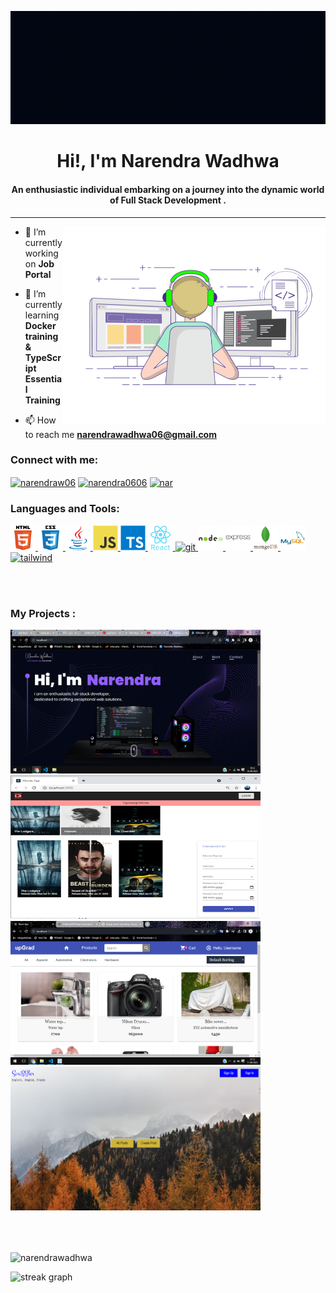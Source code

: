 ![logo](https://github.com/narendrawadhwa/narendrawadhwa/blob/main/Innovating%20through.gif)

<h1 align="center">Hi!, I'm Narendra Wadhwa</h1>
<h4 align="center" >An enthusiastic individual embarking on a journey into the dynamic world of Full Stack Development .</h4>
<hr>

<img align="right" alt="Coding" width="420" src="https://github.com/narendrawadhwa/narendrawadhwa/blob/main/output-onlinegiftools.gif">

- 🔭 I’m currently working on **Job Portal**

- 🌱 I’m currently learning **Docker training & TypeScript Essential Training**

- 📫 How to reach me **narendrawadhwa06@gmail.com**

<h3 align="left">Connect with me:</h3>
<p align="left">
  <a href="https://twitter.com/narendraw06" target="blank"><img align="center" src="https://raw.githubusercontent.com/rahuldkjain/github-profile-readme-generator/master/src/images/icons/Social/twitter.svg" alt="narendraw06" height="30" width="40" /></a>
  <a href="https://linkedin.com/in/narendra0606" target="blank"><img align="center" src="https://raw.githubusercontent.com/rahuldkjain/github-profile-readme-generator/master/src/images/icons/Social/linked-in-alt.svg" alt="narendra0606" height="30" width="40" /></a>
  <a href="https://instagram.com/nar" target="blank"><img align="center" src="https://raw.githubusercontent.com/rahuldkjain/github-profile-readme-generator/master/src/images/icons/Social/instagram.svg" alt="nar" height="30" width="40" /></a>
</p>

<h3 align="left">Languages and Tools:</h3>
<p align="left"> 
   <a href="https://www.w3.org/html/" target="_blank" rel="noreferrer"> 
    <img src="https://raw.githubusercontent.com/devicons/devicon/master/icons/html5/html5-original-wordmark.svg" alt="html5" width="40" height="40"/> 
  </a> 
  <a href="https://www.w3schools.com/css/" target="_blank" rel="noreferrer"> 
    <img src="https://raw.githubusercontent.com/devicons/devicon/master/icons/css3/css3-original-wordmark.svg" alt="css3" width="40" height="40"/> 
  </a> 
  <a href="https://www.java.com" target="_blank" rel="noreferrer"> 
    <img src="https://raw.githubusercontent.com/devicons/devicon/master/icons/java/java-original.svg" alt="java" width="40" height="40"/> 
  </a> 
  <a href="https://developer.mozilla.org/en-US/docs/Web/JavaScript" target="_blank" rel="noreferrer"> 
    <img src="https://raw.githubusercontent.com/devicons/devicon/master/icons/javascript/javascript-original.svg" alt="javascript" width="40" height="40"/> 
  </a> 
  <a href="https://www.typescriptlang.org/" target="_blank" rel="noreferrer"> 
    <img src="https://raw.githubusercontent.com/devicons/devicon/master/icons/typescript/typescript-original.svg" alt="typescript" width="40" height="40"/> 
  </a>
    <a href="https://reactjs.org/" target="_blank" rel="noreferrer"> 
    <img src="https://raw.githubusercontent.com/devicons/devicon/master/icons/react/react-original-wordmark.svg" alt="react" width="40" height="40"/> 
  </a> 
  <a href="https://git-scm.com/" target="_blank" rel="noreferrer"> 
    <img src="https://www.vectorlogo.zone/logos/git-scm/git-scm-icon.svg" alt="git" width="40" height="40"/> 
  </a>
  <a href="https://nodejs.org" target="_blank" rel="noreferrer"> 
    <img src="https://raw.githubusercontent.com/devicons/devicon/master/icons/nodejs/nodejs-original-wordmark.svg" alt="nodejs" width="40" height="40"/> 
  </a> 
    <a href="https://expressjs.com" target="_blank" rel="noreferrer"> 
    <img src="https://raw.githubusercontent.com/devicons/devicon/master/icons/express/express-original-wordmark.svg" alt="express" width="40" height="40"/> 
  </a> 
   <a href="https://www.mongodb.com/" target="_blank" rel="noreferrer"> 
    <img src="https://raw.githubusercontent.com/devicons/devicon/master/icons/mongodb/mongodb-original-wordmark.svg" alt="mongodb" width="40" height="40"/> 
  </a> 
    <a href="https://www.mysql.com/" target="_blank" rel="noreferrer"> 
    <img src="https://raw.githubusercontent.com/devicons/devicon/master/icons/mysql/mysql-original-wordmark.svg" alt="mysql" width="40" height="40"/> 
  </a> 
  <a href="https://tailwindcss.com/" target="_blank" rel="noreferrer"> 
    <img src="https://www.vectorlogo.zone/logos/tailwindcss/tailwindcss-icon.svg" alt="tailwind" width="40" height="40"/> 
  </a> 
</p>
<br>
<br>
<h3 align="left">My Projects :</h3>

<a href="https://github.com/narendrawadhwa/Portfolio-App" target="_blank"><img src="https://github.com/narendrawadhwa/narendrawadhwa/blob/main/portfolio-app.png" alt="Project 1 Image" width="400" height="230"></a> 
<a href="https://github.com/narendrawadhwa/backend-project" target="_blank"><img src="https://github.com/narendrawadhwa/narendrawadhwa/blob/main/bookmymovie.png" alt="Project 2 Image" width="400" height="230"></a>
<a href="https://github.com/narendrawadhwa/eshop-project" target="_blank"><img src="https://github.com/narendrawadhwa/narendrawadhwa/blob/main/eshop.png" alt="Project 3 Image" width="400" height="230"></a> 
<a href="https://github.com/narendrawadhwa/blogpost_project" target="_blank"><img src="https://github.com/narendrawadhwa/narendrawadhwa/blob/main/blogpost.png" alt="Project 4 Image" width="400" height="230"></a>
  
   <br>
   <br>
<p><img align="center" src="https://github-readme-stats.vercel.app/api/top-langs?username=narendrawadhwa&show_icons=true&layout=compact&locale=en&mode=daily&theme=dark&hide_border=false&border_radius=5&order=3" alt="narendrawadhwa" /></p>

<div align="left">
  <img src="https://github-readme-streak-stats.herokuapp.com/?user=narendrawadhwa&locale=en&mode=daily&theme=dark&hide_border=false&border_radius=5&order=3" height="220" alt="streak graph"  />
</div>
